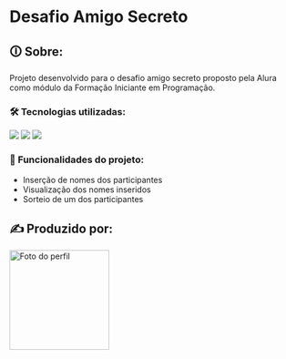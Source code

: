 <h1>Desafio Amigo Secreto</h1>

<h2>🛈 Sobre:</h2>
<p>Projeto desenvolvido para o desafio amigo secreto proposto pela Alura como módulo da Formação Iniciante em Programação.</p>

<h3>🛠️ Tecnologias utilizadas:</h3>

<div>
  <img src="https://img.shields.io/badge/HTML-239120?style=for-the-badge&logo=html5&logoColor=white">
  <img src="https://img.shields.io/badge/CSS-239120?&style=for-the-badge&logo=css3&logoColor=white">
  <img src="https://img.shields.io/badge/JavaScript-F7DF1E?style=for-the-badge&logo=javascript&logoColor=black">
</div>

<h3>📌 Funcionalidades do projeto:</h3>
<ul>
  <li>Inserção de nomes dos participantes</li>
  <li>Visualização dos nomes inseridos</li>
  <li>Sorteio de um dos participantes</li>
</ul>

<h2>✍️ Produzido por:</h2>
<img src="https://gravatar.com/userimage/269181839/cc457e81e3d9510a0e70884285c6d18d.jpeg?size=256&cache=1754950482136" alt="Foto do perfil" width="175" height="175">
